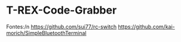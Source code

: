 # T-REX-Code-Grabber

Fontes:/n
  https://github.com/sui77/rc-switch
  https://github.com/kai-morich/SimpleBluetoothTerminal
